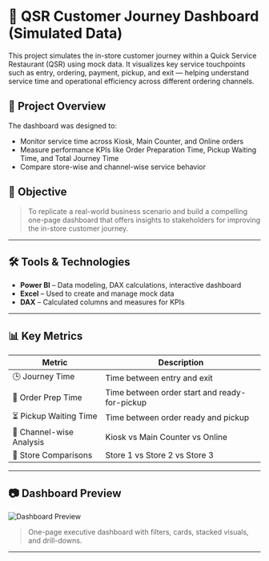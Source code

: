 # 🍔 QSR Customer Journey Dashboard (Simulated Data)

This project simulates the in-store customer journey within a Quick Service Restaurant (QSR) using mock data. It visualizes key service touchpoints such as entry, ordering, payment, pickup, and exit — helping understand service time and operational efficiency across different ordering channels.

## 📌 Project Overview

The dashboard was designed to:
- Monitor service time across Kiosk, Main Counter, and Online orders
- Measure performance KPIs like Order Preparation Time, Pickup Waiting Time, and Total Journey Time
- Compare store-wise and channel-wise service behavior

## 🎯 Objective

> To replicate a real-world business scenario and build a compelling one-page dashboard that offers insights to stakeholders for improving the in-store customer journey.

---

## 🛠️ Tools & Technologies

- **Power BI** – Data modeling, DAX calculations, interactive dashboard
- **Excel** – Used to create and manage mock data
- **DAX** – Calculated columns and measures for KPIs

---

## 📊 Key Metrics

| Metric | Description |
|--------|-------------|
| 🕒 Journey Time | Time between entry and exit |
| 🔧 Order Prep Time | Time between order start and ready-for-pickup |
| ⏳ Pickup Waiting Time | Time between order ready and pickup |
| 🧾 Channel-wise Analysis | Kiosk vs Main Counter vs Online |
| 🏬 Store Comparisons | Store 1 vs Store 2 vs Store 3 |

---

## 📷 Dashboard Preview

![Dashboard Preview](images/dashboard-preview.png)

> One-page executive dashboard with filters, cards, stacked visuals, and drill-downs.

---
